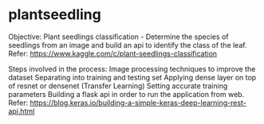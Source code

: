 # plantseedling

Objective: Plant seedlings classification - Determine the species of seedlings from an image and build an api to identify the class of the leaf. 
Refer: https://www.kaggle.com/c/plant-seedlings-classification

Steps involved in the process: 
Image processing techniques to improve the dataset
Separating into training and testing set
Applying dense layer on top of resnet or densenet (Transfer Learning)
Setting accurate training parameters
Building a flask api in order to run the application from web. Refer: https://blog.keras.io/building-a-simple-keras-deep-learning-rest-api.html
    









